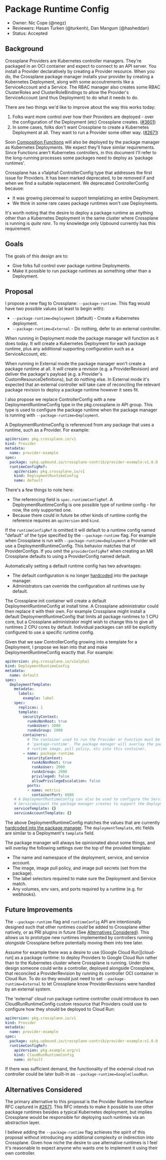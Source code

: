 # Package Runtime Config

* Owner: Nic Cope (@negz)
* Reviewers: Hasan Turken (@turkenh), Dan Mangum (@hasheddan)
* Status: Accepted

## Background

Crossplane Providers are Kubernetes controller managers. They're packaged in an
OCI container and expect to connect to an API server. You install a Provider
declaratively by creating a Provider resource. When you do, the Crossplane
package manager installs your provider by creating a Kubernetes Deployment,
along with some accoutrements like a ServiceAccount and a Service. The RBAC
manager also creates some RBAC ClusterRoles and ClusterRoleBindings to allow the
Provider's ServiceAccount (and thus Deployment) to do what it needs to do.

There are two things we'd like to improve about the way this works today:

1. Folks want more control over how their Providers are deployed - over the
   configuration of the Deployment (etc) Crossplane creates. ([#3601])
2. In some cases, folks don't want Crossplane to create a Kubernetes Deployment
   at all. They want to run a Provider some other way. ([#2671])

Soon [Composition Functions][functions-beta-design] will also be deployed by the
package manager as Kubernetes Deployments. We expect they'll have similar
requirements. Since Functions aren't Kubernetes controllers, in this document
I'll refer to the long-running processes some packages need to deploy as
'package runtimes'.

Crossplane has a v1alpha1 ControllerConfig type that addresses the first issue
for Providers. It has been marked deprecated, to be removed if and when we find
a suitable replacement. We deprecated ControllerConfig because:

* It was growing piecemeal to support templatizing an entire Deployment.
* We think in some rare cases package runtimes won't use Deployments.

It's worth noting that the desire to deploy a package runtime as anything other
than a Kubernetes Deployment in the same cluster where Crossplane is running is
_quite rare_. To my knowledge only Upbound currently has this requirement.

## Goals

The goals of this design are to:

* Give folks full control over package runtime Deployments.
* Make it possible to run package runtimes as something other than a Deployment.

## Proposal

I propose a new flag to Crossplane: `--package-runtime`. This flag would have
two possible values (at least to begin with):

* `--package-runtime=Deployment` (default) - Create a Kubernetes deployment.
* `--package-runtime=External` - Do nothing, defer to an external controller.

When running in Deployment mode the package manager will function as it does
today. It will create a Kubernetes Deployment for each package runtime, plus any
additional supporting configuration such as a ServiceAccount, etc.

When running in External mode the package manager won't create a package runtime
at all. It will create a revision (e.g. a ProviderRevision) and deliver the
package's payload (e.g. a Provider's CustomResourceDefinitions), but do nothing
else. In External mode it's expected that an external controller will take care
of reconciling the relevant package revision to deploy a package runtime however
it sees fit.

I also propose we replace ControllerConfig with a new DeploymentRuntimeConfig
type in the pkg.crossplane.io API group. This type is used to configure the
package runtime when the package manager is running with
`--package-runtime=Deployment`.

A DeploymentRuntimeConfig is referenced from any package that uses a runtime,
such as a Provider. For example:

```yaml
apiVersion: pkg.crossplane.io/v1
kind: Provider
metadata:
  name: provider-example
spec:
  package: xpkg.upbound.io/crossplane-contrib/provider-example:v1.0.0
  runtimeConfigRef:
    apiVersion: pkg.crossplane.io/v1
    kind: DeploymentRuntimeConfig
    name: default
```

There's a few things to note here:

* The referencing field is `spec.runtimeConfigRef`. A DeploymentRuntimeConfig is
  one possible type of runtime config - for now, the only supported one.
* Because there could in future be other kinds of runtime config the reference
  requires an `apiVersion` and `kind`.

If the `runtimeConfigRef` is omitted it will default to a runtime config named
"default" of the type specified by the `--package-runtime` flag. For example
when Crossplane is run with `--package-runtime=Deployment` a Provider will use a
DeploymentRuntimeConfig. This behavior matches that of ProviderConfigs. If you
omit the `providerConfigRef` when creating an MR Crossplane defaults to using a
ProviderConfig named default. 

Automatically setting a default runtime config has two advantages:

* The default configuration is no longer [hardcoded][hardcoded-pkg-deployment]
  into the package manager.
* Administrators can override the configuration all runtimes use by default.

The Crossplane init container will create a default DeploymentRuntimeConfig at
install time. A Crossplane administrator could then replace it with their own.
For example Crossplane might install a default DeploymentRuntimeConfig that
limits all package runtimes to 1 CPU core, but a Crossplane administrator might
wish to change this to give all runtimes 2 CPU cores by default. Individual
packages can still be explicitly configured to use a specific runtime config.

Given that we saw ControllerConfig growing into a template for a Deployment, I
propose we lean into that and make DeploymentRuntimeConfig exactly that. For
example:

```yaml
apiVersion: pkg.crossplane.io/v1alpha1
kind: DeploymentRuntimeConfig
metadata:
  name: default
spec:
  deploymentTemplate:
    metadata:
      labels:
        example: label
    spec:
      replicas: 1
      template:
        securityContext:
          runAsNonRoot: true
          runAsUser: 2000
          runAsGroup: 2000
        containers:
          # The container used to run the Provider or Function must be named
          # 'package-runtime'. The package manager will overlay the package's
          # runtime image, pull policy, etc into this container.
        - name: package-runtime
          securityContext:
            runAsNonRoot: true
            runAsUser: 2000
            runAsGroup: 2000
            privileged: false
            allowPrivilegeEscalation: false
          ports:
          - name: metrics
            containerPort: 8080
    # A DeploymentRuntimeConfig can also be used to configure the Service and
    # ServiceAccount the package manager creates to support the Deployment.
    serviceTemplate: {}
    serviceAccountTemplate: {}
```

The above DeploymentRuntimeConfig matches the values that are currently
[hardcoded into the package manager][hardcoded-pkg-deployment]. The
`deploymentTemplate`, etc fields are similar to a Deployment's `template` field.

The package manager will always be opinionated about some things, and will
overlay the following settings over the top of the provided template:

* The name and namespace of the deployment, service, and service account.
* The image, image pull policy, and image pull secrets (set from the package).
* The label selectors required to make sure the Deployment and Service match.
* Any volumes, env vars, and ports required by a runtime (e.g. for webhooks).

## Future Improvements

The `--package-runtime` flag and `runtimeConfig` API are intentionally designed
such that other runtimes _could_ be added to Crossplane either natively, or as
PRI plugins in future (See [Alternatives Considered](#alternatives-considered)).
This allows us to prototype new runtimes implemented by controllers running
_alongside_ Crossplane before potentially moving them into tree later.

Assume for example there was a desire to use [Google Cloud Run][cloud-run] as a
package runtime: to deploy Providers to Google Cloud Run rather than to the
Kubernetes cluster where Crossplane is running. Under this design someone could
write a controller, deployed alongside Crossplane, that reconciled a
ProviderRevision by running its controller OCI container in Cloud Run. To do so
they would just need to set `--package-runtime=External` to let Crossplane know
ProviderRevisions were handled by an external system.

The 'external' cloud run package runtime controller could introduce its own
CloudRunRuntimeConfig custom resource that Providers could use to configure how
they should be deployed to Cloud Run:

```yaml
apiVersion: pkg.crossplane.io/v1
kind: Provider
metadata:
  name: provider-example
spec:
  package: xpkg.upbound.io/crossplane-contrib/provider-example:v1.0.0
  runtimeConfigRef:
    apiVersion: pkg.example.org/v1
    kind: CloudRunRuntimeConfig
    name: default
```

If there was sufficient demand, the functionality of the external cloud run
controller could be later built-in as `--package-runtime=GoogleCloudRun`.

## Alternatives Considered

The primary alternative to this proposal is the Provider Runtime Interface RFC
captured in [#2671]. This RFC intends to make it possible to use other package
runtimes besides a typical Kubernetes deployment, but implies Crossplane would
be responsible for deploying such runtimes via an abstraction layer.

I believe adding the `--package-runtime` flag achieves the spirit of this
proposal without introducing any additional complexity or indirection into
Crossplane. Given how niche the desire to use alternative runtimes is I feel
it's reasonable to expect anyone who wants one to implement it using their own
controller.


[#3601]: https://github.com/crossplane/crossplane/issues/3601
[#2671]: https://github.com/crossplane/crossplane/issues/2671
[functions-beta-design]: https://github.com/crossplane/crossplane/pull/4306
[hardcoded-pkg-deployment]: https://github.com/crossplane/crossplane/blob/v1.12.2/internal/controller/pkg/revision/deployment.go#L60
[google-cloud-run]: https://cloud.google.com/run